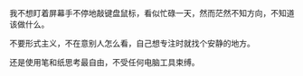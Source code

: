 我不想盯着屏幕手不停地敲键盘鼠标，看似忙碌一天，然而茫然不知方向，不知道该做什么。

不要形式主义，不在意别人怎么看，自己想专注时就找个安静的地方。

还是使用笔和纸思考最自由，不受任何电脑工具束缚。
